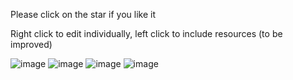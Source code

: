 Please click on the star if you like it

Right click to edit individually, left click to include resources (to be improved)

![image](https://github.com/user-attachments/assets/5ab4ee0e-2605-414b-9ac4-6a4d23bc3584)
![image](https://github.com/user-attachments/assets/d6c7ed59-3f11-4e0f-bf13-5d9e2d8a5342)
![image](https://github.com/user-attachments/assets/98ffeb97-876a-4808-b81d-450e6babe9f7)
![image](https://github.com/user-attachments/assets/cd320226-398e-41c5-9210-b9f2bc830717)
